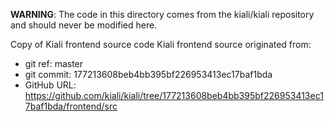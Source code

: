 **WARNING**: The code in this directory comes from the kiali/kiali repository and should never be modified here.

Copy of Kiali frontend source code
Kiali frontend source originated from:
* git ref:    master
* git commit: 177213608beb4bb395bf226953413ec17baf1bda
* GitHub URL: https://github.com/kiali/kiali/tree/177213608beb4bb395bf226953413ec17baf1bda/frontend/src
